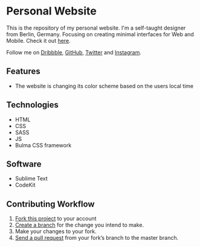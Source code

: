 # Personal Website

This is the repository of my personal website. I'm a self-taught designer from Berlin, Germany. Focusing on creating minimal interfaces for Web and Mobile. Check it out [here](http://lucashoeft.com).

Follow me on [Dribbble](https://dribbble.com/lucashoeft), [GitHub](https://github.com/lucashoeft), [Twitter](https://twitter.com/lucashoeft) and [Instagram](https://www.instagram.com/lucashoeft/).

## Features

* The website is changing its color scheme based on the users local time

## Technologies

* HTML
* CSS
* SASS
* JS
* Bulma CSS framework

## Software

* Sublime Text
* CodeKit

## Contributing Workflow

1. [Fork this project](https://help.github.com/articles/fork-a-repo/) to your account
2. [Create a branch](https://help.github.com/articles/creating-and-deleting-branches-within-your-repository) for the change you intend to make.
3. Make your changes to your fork.
4. [Send a pull request](https://help.github.com/articles/using-pull-requests/) from your fork’s branch to the master branch.